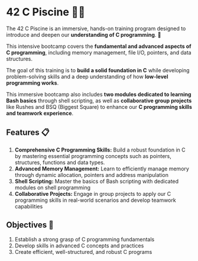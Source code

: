 # 42 C Piscine 🏊‍♂️
The 42 C Piscine is an immersive, hands-on training program designed to introduce and deepen our **understanding of C programming**. 🌟

This intensive bootcamp covers the **fundamental and advanced aspects of C programming**, including memory management, file I/O, pointers, and data structures.

The goal of this training is to **build a solid foundation in C** while developing problem-solving skills and a deep understanding of how **low-level programming works**.

This immersive bootcamp also includes **two modules dedicated to learning Bash basics** through shell scripting,
as well as **collaborative group projects** like Rushes and BSQ (Biggest Square) to enhance our **C programming skills and teamwork experience**.

## Features 📋
1. **Comprehensive C Programming Skills:** Build a robust foundation in C by mastering essential programming concepts such as pointers, structures, functions and data types.
2. **Advanced Memory Management:** Learn to efficiently manage memory through dynamic allocation, pointers and address manipulation
3. **Shell Scripting:** Master the basics of Bash scripting with dedicated modules on shell programming
4. **Collaborative Projects:** Engage in group projects to apply our C programming skills in real-world scenarios and develop teamwork capabilities

## Objectives 🎯
1. Establish a strong grasp of C programming fundamentals
2. Develop skills in advanced C concepts and practices
3. Create efficient, well-structured, and robust C programs
